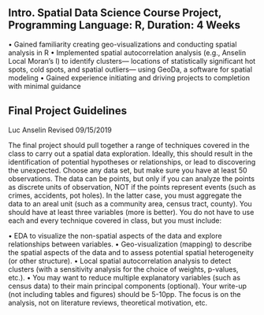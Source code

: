 ## Intro. Spatial Data Science Course Project, Programming Language: R, Duration: 4 Weeks

• Gained familiarity creating geo-visualizations and conducting spatial analysis in R
• Implemented spatial autocorrelation analysis (e.g., Anselin Local Moran’s I) to identify clusters— locations of statistically significant hot spots, cold spots, and spatial outliers— using GeoDa, a software for spatial modeling
• Gained experience initiating and driving projects to completion with minimal guidance


## Final Project Guidelines
Luc Anselin Revised 09/15/2019

The final project should pull together a range of techniques covered in the class to carry out a spatial data exploration. Ideally, this should result in the identification of potential hypotheses or relationships, or lead to discovering the unexpected.
Choose any data set, but make sure you have at least 50 observations. The data can be points, but only if you can analyze the points as discrete units of observation, NOT if the points represent events (such as crimes, accidents, pot holes). In the latter case, you must aggregate the data to an areal unit (such as a community area, census tract, county). You should have at least three variables (more is better).
You do not have to use each and every technique covered in class, but you must include:

• EDA to visualize the non-spatial aspects of the data and explore relationships between variables.
• Geo-visualization (mapping) to describe the spatial aspects of the data and to assess potential spatial heterogeneity (or other structure).
• Local spatial autocorrelation analysis to detect clusters (with a sensitivity analysis for the choice of weights, p-values, etc.).
• You may want to reduce multiple explanatory variables (such as census data) to their main principal components (optional).
Your write-up (not including tables and figures) should be 5-10pp. The focus is on the analysis, not on literature reviews, theoretical motivation, etc. 
